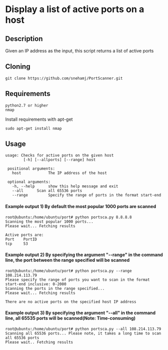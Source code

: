 # Display a list of active ports on a host

## Description
 Given an IP address as the input, this script returns a list of active ports 

## Cloning
```
git clone https://github.com/snehamj/PortScanner.git
```

## Requirements
```
python2.7 or higher
nmap
```

Install requirements with apt-get

```
sudo apt-get install nmap
```

## Usage

``` 
usage: Checks for active ports on the given host
        [-h] [--allports] [--range] host
 
 positional arguments:
   host            The IP address of the host
   
 optional arguments:
   -h, --help      show this help message and exit
   --all      Scan all 65536 ports
   --range         Specify the range of ports in the format start-end
 ```
 
#### Example output 1) By default the most popular 1000 ports are scanned
 
 ```
root@ubuntu:/home/ubuntu/port# python portsca.py 8.8.8.8
Scanning the most popular 1000 ports...
Please wait... Fetching results

Active ports are: 
Port	PortID
tcp 	53

 ```
#### Example output 2) By specifying the argument "--range" in the command line, the port between the range specified will be scanned
 ```
root@ubuntu:/home/ubuntu/port# python portsca.py --range 108.214.113.79
Please specify the range of ports you want to scan in the format start-end inclusive: 0-2000
Scanning the ports in the range specified...
Please wait... Fetching results

There are no active ports on the specified host IP address
```
#### Example output 3) By specifying the argument "--all" in the command line, all 65535 ports will be scanned(Note: Time-consuming)
```
root@ubuntu:/home/ubuntu/port# python portsca.py --all 108.214.113.79
Scanning all 65536 ports... Please note, it takes a long time to scan all 65536 ports
Please wait.. Fetching results

```
